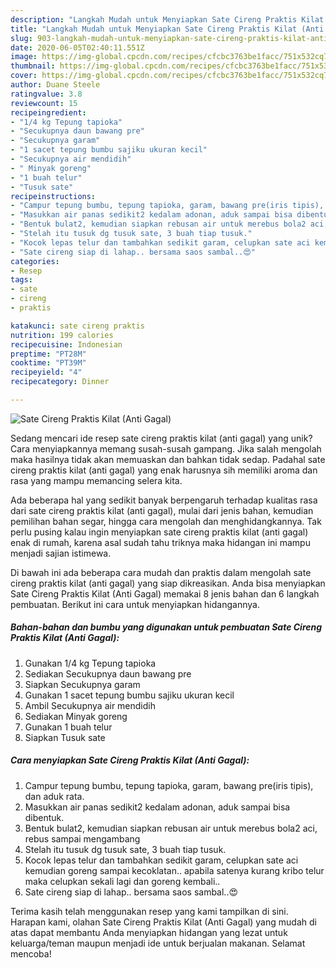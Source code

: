 ```yaml
---
description: "Langkah Mudah untuk Menyiapkan Sate Cireng Praktis Kilat (Anti Gagal) Anti Gagal"
title: "Langkah Mudah untuk Menyiapkan Sate Cireng Praktis Kilat (Anti Gagal) Anti Gagal"
slug: 903-langkah-mudah-untuk-menyiapkan-sate-cireng-praktis-kilat-anti-gagal-anti-gagal
date: 2020-06-05T02:40:11.551Z
image: https://img-global.cpcdn.com/recipes/cfcbc3763be1facc/751x532cq70/sate-cireng-praktis-kilat-anti-gagal-foto-resep-utama.jpg
thumbnail: https://img-global.cpcdn.com/recipes/cfcbc3763be1facc/751x532cq70/sate-cireng-praktis-kilat-anti-gagal-foto-resep-utama.jpg
cover: https://img-global.cpcdn.com/recipes/cfcbc3763be1facc/751x532cq70/sate-cireng-praktis-kilat-anti-gagal-foto-resep-utama.jpg
author: Duane Steele
ratingvalue: 3.8
reviewcount: 15
recipeingredient:
- "1/4 kg Tepung tapioka"
- "Secukupnya daun bawang pre"
- "Secukupnya garam"
- "1 sacet tepung bumbu sajiku ukuran kecil"
- "Secukupnya air mendidih"
- " Minyak goreng"
- "1 buah telur"
- "Tusuk sate"
recipeinstructions:
- "Campur tepung bumbu, tepung tapioka, garam, bawang pre(iris tipis), dan aduk rata."
- "Masukkan air panas sedikit2 kedalam adonan, aduk sampai bisa dibentuk."
- "Bentuk bulat2, kemudian siapkan rebusan air untuk merebus bola2 aci, rebus sampai mengambang"
- "Stelah itu tusuk dg tusuk sate, 3 buah tiap tusuk."
- "Kocok lepas telur dan tambahkan sedikit garam, celupkan sate aci kemudian goreng sampai kecoklatan.. apabila satenya kurang kribo telur maka celupkan sekali lagi dan goreng kembali.."
- "Sate cireng siap di lahap.. bersama saos sambal..😍"
categories:
- Resep
tags:
- sate
- cireng
- praktis

katakunci: sate cireng praktis 
nutrition: 199 calories
recipecuisine: Indonesian
preptime: "PT28M"
cooktime: "PT39M"
recipeyield: "4"
recipecategory: Dinner

---
```



![Sate Cireng Praktis Kilat (Anti Gagal)](https://img-global.cpcdn.com/recipes/cfcbc3763be1facc/751x532cq70/sate-cireng-praktis-kilat-anti-gagal-foto-resep-utama.jpg)

Sedang mencari ide resep sate cireng praktis kilat (anti gagal) yang unik? Cara menyiapkannya memang susah-susah gampang. Jika salah mengolah maka hasilnya tidak akan memuaskan dan bahkan tidak sedap. Padahal sate cireng praktis kilat (anti gagal) yang enak harusnya sih memiliki aroma dan rasa yang mampu memancing selera kita.

Ada beberapa hal yang sedikit banyak berpengaruh terhadap kualitas rasa dari sate cireng praktis kilat (anti gagal), mulai dari jenis bahan, kemudian pemilihan bahan segar, hingga cara mengolah dan menghidangkannya. Tak perlu pusing kalau ingin menyiapkan sate cireng praktis kilat (anti gagal) enak di rumah, karena asal sudah tahu triknya maka hidangan ini mampu menjadi sajian istimewa.




Di bawah ini ada beberapa cara mudah dan praktis dalam mengolah sate cireng praktis kilat (anti gagal) yang siap dikreasikan. Anda bisa menyiapkan Sate Cireng Praktis Kilat (Anti Gagal) memakai 8 jenis bahan dan 6 langkah pembuatan. Berikut ini cara untuk menyiapkan hidangannya.

<!--inarticleads1-->

##### Bahan-bahan dan bumbu yang digunakan untuk pembuatan Sate Cireng Praktis Kilat (Anti Gagal):

1. Gunakan 1/4 kg Tepung tapioka
1. Sediakan Secukupnya daun bawang pre
1. Siapkan Secukupnya garam
1. Gunakan 1 sacet tepung bumbu sajiku ukuran kecil
1. Ambil Secukupnya air mendidih
1. Sediakan  Minyak goreng
1. Gunakan 1 buah telur
1. Siapkan Tusuk sate




<!--inarticleads2-->

##### Cara menyiapkan Sate Cireng Praktis Kilat (Anti Gagal):

1. Campur tepung bumbu, tepung tapioka, garam, bawang pre(iris tipis), dan aduk rata.
1. Masukkan air panas sedikit2 kedalam adonan, aduk sampai bisa dibentuk.
1. Bentuk bulat2, kemudian siapkan rebusan air untuk merebus bola2 aci, rebus sampai mengambang
1. Stelah itu tusuk dg tusuk sate, 3 buah tiap tusuk.
1. Kocok lepas telur dan tambahkan sedikit garam, celupkan sate aci kemudian goreng sampai kecoklatan.. apabila satenya kurang kribo telur maka celupkan sekali lagi dan goreng kembali..
1. Sate cireng siap di lahap.. bersama saos sambal..😍




Terima kasih telah menggunakan resep yang kami tampilkan di sini. Harapan kami, olahan Sate Cireng Praktis Kilat (Anti Gagal) yang mudah di atas dapat membantu Anda menyiapkan hidangan yang lezat untuk keluarga/teman maupun menjadi ide untuk berjualan makanan. Selamat mencoba!
